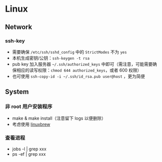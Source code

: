 # Linux

## Network

### ssh-key

- 需要确保 `/etc/ssh/sshd_config` 中的 `StrictModes` 不为 `yes`
- 本机生成密钥/公钥：`ssh-keygen -t rsa`
- pub key 加入服务器 `~/.ssh/authorized_keys` 中即可（需注意，可能需要确保相应的读写权限：`chmod 644 authorized_keys`，或者 600 权限）
- 也可使用 `ssh-copy-id -i ~/.ssh/id_rsa.pub user@host` ，更为简便

## System

### 非 root 用户安装程序

- make & make install（注意留下 logs 以便删除）
- 考虑使用 [linuxbrew](https://linuxbrew.sh/)

### 查看进程

- jobs -l | grep xxx
- ps -ef | grep xxx